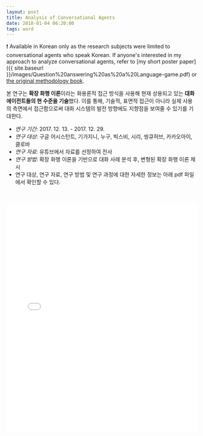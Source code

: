 ```yaml
---
layout: post
title: Analysis of Conversational Agents
date: 2018-01-04 06:20:00
tags: word
---
```


:exclamation: Available in Korean only as the research subjects were limited to conversational agents who speak Korean. If anyone's interested in my approach to analyze conversational agents, refer to [my short poster paper]({{ site.baseurl }}/images/Question%20answering%20as%20a%20Language-game.pdf) or [the original methodology book](https://www.degruyter.com/viewbooktoc/product/67153).
  
  본 연구는 **확장 화행 이론**이라는 화용론적 접근 방식을 사용해 현재 상용되고 있는 **대화 에이전트들의 현 수준을 기술**했다. 이를 통해, 기술적, 표면적 접근이 아니라 실제 사용의 측면에서 접근함으로써 대화 시스템의 발전 방향에도 지향점을 보여줄 수 있기를 기대한다.
<br />
- *연구 기간*: 2017. 12. 13. - 2017. 12. 29.
- *연구 대상*: 구글 어시스턴트, 기가지니, 누구, 빅스비, 시리, 씽큐허브, 카카오아이, 클로바
- *연구 자료*: 유튜브에서 자료를 선정하여 전사
- *연구 방법*: 확장 화행 이론을 기반으로 대화 사례 분석 후, 변형된 확장 화행 이론 제시
- 연구 대상, 연구 자료, 연구 방법 및 연구 과정에 대한 자세한 정보는 아래 pdf 파일에서 확인할 수 있다.
<br />
<br />
<embed src="{{ site.baseurl }}/images/conversationalagent.pdf" width="100%" height="600" type='application/pdf'>
